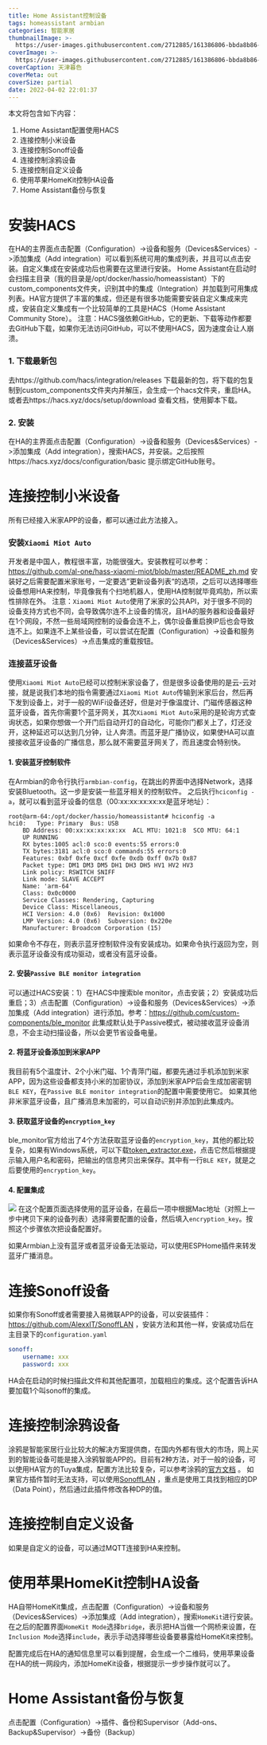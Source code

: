 ```yaml
---
title: Home Assistant控制设备
tags: homeassistant armbian
categories: 智能家居
thumbnailImage: >-
  https://user-images.githubusercontent.com/2712885/161386806-bbda8b86-8066-4320-9e12-20add514ba3c.jpg
coverImage: >-
  https://user-images.githubusercontent.com/2712885/161386806-bbda8b86-8066-4320-9e12-20add514ba3c.jpg
coverCaption: 天津暮色
coverMeta: out
coverSize: partial
date: 2022-04-02 22:01:37
---
```


本文将包含如下内容：
1. Home Assistant配置使用HACS
2. 连接控制小米设备
3. 连接控制Sonoff设备
4. 连接控制涂鸦设备
5. 连接控制自定义设备
5. 使用苹果HomeKit控制HA设备
6. Home Assistant备份与恢复

<!-- more -->

# 安装HACS
在HA的主界面点击配置（Configuration）->设备和服务（Devices&Services）->添加集成（Add integration）可以看到系统可用的集成列表，并且可以点击安装。自定义集成在安装成功后也需要在这里进行安装。
Home Assistant在启动时会扫描主目录（我的目录是/opt/docker/hassio/homeassistant）下的custom_components文件夹，识别其中的集成（Integration）并加载到可用集成列表。HA官方提供了丰富的集成，但还是有很多功能需要安装自定义集成来完成，安装自定义集成有一个比较简单的工具是HACS（Home Assistant Community Store）。
注意：HACS强依赖GitHub，它的更新、下载等动作都要去GitHub下载，如果你无法访问GitHub，可以不使用HACS，因为速度会让人崩溃。
### 1. 下载最新包
去https://github.com/hacs/integration/releases 下载最新的包，将下载的包复制到custom_components文件夹内并解压，会生成一个hacs文件夹，重启HA。
或者去https://hacs.xyz/docs/setup/download 查看文档，使用脚本下载。
### 2. 安装
在HA的主界面点击配置（Configuration）->设备和服务（Devices&Services）->添加集成（Add integration），搜索HACS，并安装。之后按照https://hacs.xyz/docs/configuration/basic 提示绑定GitHub账号。

# 连接控制小米设备
所有已经接入米家APP的设备，都可以通过此方法接入。

### 安装`Xiaomi Miot Auto`
开发者是中国人，教程很丰富，功能很强大。安装教程可以参考：https://github.com/al-one/hass-xiaomi-miot/blob/master/README_zh.md
安装好之后需要配置米家账号，一定要选”更新设备列表“的选项，之后可以选择哪些设备想用HA来控制，毕竟像我有个扫地机器人，使用HA控制就毕竟鸡肋，所以索性排除在外。
注意：`Xiaomi Miot Auto`使用了米家的公共API，对于很多不同的设备支持方式也不同，会导致偶尔连不上设备的情况，且HA的服务器和设备最好在1个网段，不然一些局域网控制的设备会连不上，偶尔设备重启换IP后也会导致连不上。如果连不上某些设备，可以尝试在配置（Configuration）->设备和服务（Devices&Services）->点击集成的重载按钮。

### 连接蓝牙设备
使用`Xiaomi Miot Auto`已经可以控制米家设备了，但是很多设备使用的是云-云对接，就是说我们本地的指令需要通过`Xiaomi Miot Auto`传输到米家后台，然后再下发到设备上，对于一般的WiFi设备还好，但是对于像温度计、门磁传感器这种蓝牙设备，首先你需要1个蓝牙网关，其次`Xiaomi Miot Auto`采用的是轮询方式查询状态，如果你想做一个开门后自动开灯的自动化，可能你门都关上了，灯还没开，这种延迟可以达到几分钟，让人奔溃。而蓝牙是广播协议，如果使HA可以直接接收蓝牙设备的广播信息，那么就不需要蓝牙网关了，而且速度会特别快。

#### 1. 安装蓝牙控制软件
在Armbian的命令行执行`armbian-config`，在跳出的界面中选择Network，选择安装Bluetooth。这一步是安装一些蓝牙相关的控制软件。
之后执行`hciconfig -a`，就可以看到蓝牙设备的信息（00:xx:xx:xx:xx:xx是蓝牙地址）：
```shell
root@arm-64:/opt/docker/hassio/homeassistant# hciconfig -a
hci0:	Type: Primary  Bus: USB
	BD Address: 00:xx:xx:xx:xx:xx  ACL MTU: 1021:8  SCO MTU: 64:1
	UP RUNNING 
	RX bytes:1005 acl:0 sco:0 events:55 errors:0
	TX bytes:3181 acl:0 sco:0 commands:55 errors:0
	Features: 0xbf 0xfe 0xcf 0xfe 0xdb 0xff 0x7b 0x87
	Packet type: DM1 DM3 DM5 DH1 DH3 DH5 HV1 HV2 HV3 
	Link policy: RSWITCH SNIFF 
	Link mode: SLAVE ACCEPT 
	Name: 'arm-64'
	Class: 0x0c0000
	Service Classes: Rendering, Capturing
	Device Class: Miscellaneous, 
	HCI Version: 4.0 (0x6)  Revision: 0x1000
	LMP Version: 4.0 (0x6)  Subversion: 0x220e
	Manufacturer: Broadcom Corporation (15)

```
如果命令不存在，则表示蓝牙控制软件没有安装成功。如果命令执行返回为空，则表示蓝牙设备没有成功驱动，或者没有蓝牙设备。

#### 2. 安装`Passive BLE monitor integration`
可以通过HACS安装：1）在HACS中搜索ble monitor，点击安装；2）安装成功后重启；3）点击配置（Configuration）->设备和服务（Devices&Services）->添加集成（Add integration）进行添加。参考：https://github.com/custom-components/ble_monitor
此集成默认处于Passive模式，被动接收蓝牙设备消息，不会主动扫描设备，所以会更节省设备电量。
#### 2. 将蓝牙设备添加到米家APP
我目前有5个温度计、2个小米门磁、1个青萍门磁，都要先通过手机添加到米家APP，因为这些设备都支持小米的加密协议，添加到米家APP后会生成加密密钥`BLE KEY`，在`Passive BLE monitor integration`的配置中需要使用它。
如果其他非米家蓝牙设备，且广播消息未加密的，可以自动识别并添加到此集成内。
#### 3. 获取蓝牙设备的`encryption_key`
ble_monitor官方给出了4个方法获取蓝牙设备的`encryption_key`，其他的都比较复杂，如果有Windows系统，可以下载[token_extractor.exe](https://github.com/PiotrMachowski/Xiaomi-cloud-tokens-extractor/releases/latest/download/token_extractor.exe)，点击它然后根据提示输入用户名和密码，把输出的信息拷贝出来保存。其中有一行`BLE KEY`，就是之后要使用的`encryption_key`。
#### 4. 配置集成
![](https://custom-components.github.io/ble_monitor/assets/images/configuration_screen.png)
在这个配置页面选择使用的蓝牙设备，在最后一项中根据Mac地址（对照上一步中拷贝下来的设备列表）选择需要配置的设备，然后填入`encryption_key`。按照这个步骤依次把设备配置好。

如果Armbian上没有蓝牙或者蓝牙设备无法驱动，可以使用ESPHome插件来转发蓝牙广播消息。

# 连接Sonoff设备

如果你有Sonoff或者需要接入易微联APP的设备，可以安装插件：https://github.com/AlexxIT/SonoffLAN ，安装方法和其他一样，安装成功后在主目录下的`configuration.yaml`

```yaml
sonoff:
    username: xxx
    password: xxx
```
HA会在启动的时候扫描此文件和其他配置项，加载相应的集成。这个配置告诉HA要加载1个叫sonoff的集成。

# 连接控制涂鸦设备
涂鸦是智能家居行业比较大的解决方案提供商，在国内外都有很大的市场，网上买到的智能设备可能是接入涂鸦智能APP的。目前有2种方法，对于一般的设备，可以使用HA官方的Tuya集成，配置方法比较复杂，可以参考涂鸦的[官方文档](https://developer.tuya.com/cn/docs/iot/Home-assistant-tuya-intergration?id=Kb0eqjig0utdd) 。
如果官方插件暂时无法支持，可以使用[SonoffLAN](https://github.com/rospogrigio/localtuya) ，重点是使用工具找到相应的DP（Data Point），然后通过此插件修改各种DP的值。

# 连接控制自定义设备
如果是自定义的设备，可以通过MQTT连接到HA来控制。

# 使用苹果HomeKit控制HA设备
HA自带HomeKit集成，点击配置（Configuration）->设备和服务（Devices&Services）->添加集成（Add integration），搜索`HomeKit`进行安装。在之后的配置界面`HomeKit Mode`选择`bridge`，表示把HA当做一个网桥来设置，在`Inclusion Mode`选择`include`，表示手动选择哪些设备要暴露给HomeKit来控制。

配置完成后在HA的通知信息里可以看到提醒，会生成一个二维码，使用苹果设备在HA的统一网段内，添加HomeKit设备，根据提示一步步操作就可以了。

# Home Assistant备份与恢复
点击配置（Configuration）->插件、备份和Supervisor（Add-ons、Backup&Supervisor）->备份（Backup）
